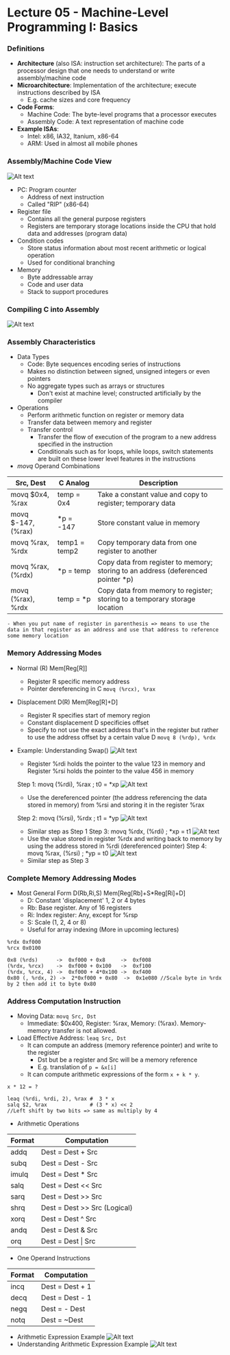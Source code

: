 # Lecture 05 - Machine-Level Programming I: Basics

### Definitions
- **Architecture** (also ISA: instruction set architecture): The parts of a processor design that one needs to understand or write assembly/machine code
- **Microarchitecture**: Implementation of the architecture; execute instructions described by ISA
    - E.g. cache sizes and core frequency
- **Code Forms**: 
    - Machine Code: The byte-level programs that a processor executes
    - Assembly Code: A text representation of machine code
- **Example ISAs**:
    - Intel: x86, IA32, Itanium, x86-64
    - ARM: Used in almost all mobile phones 

### Assembly/Machine Code View
![Alt text](./images/image2.png)
- PC: Program counter
    - Address of next instruction
    - Called "RIP" (x86-64)
- Register file
    - Contains all the general purpose registers
    - Registers are temporary storage locations inside the CPU that hold data and addresses (program data)
- Condition codes
    - Store status information about most recent arithmetic or logical operation
    - Used for conditional branching
- Memory
    - Byte addressable array
    - Code and user data
    - Stack to support procedures

### Compiling C into Assembly
![Alt text](./images/image3.png)

### Assembly Characteristics
- Data Types
    - Code: Byte sequences encoding series of instructions
    - Makes no distinction between signed, unsigned integers or even pointers
    - No aggregate types such as arrays or structures
        - Don't exist at machine level; constructed artificially by the compiler
- Operations
    - Perform arithmetic function on register or memory data
    - Transfer data between memory and register
    - Transfer control
        - Transfer the flow of execution of the program to a new address specified in the instruction
        - Conditionals such as for loops, while loops, switch statements are built on these lower level features in the instructions
- *movq* Operand Combinations

| Src, Dest | C Analog | Description |
| ----------- | ---------- | ----------- |
| movq $0x4, %rax     | temp = 0x4       | Take a constant value and copy to register; temporary data  |
| movq $-147, (%rax)   | *p = -147 | Store constant value in memory  |
| movq %rax, %rdx   | temp1 = temp2  | Copy temporary data from one register to another  |
| movq %rax, (%rdx)   | *p = temp | Copy data from register to memory; storing to an address (deferenced pointer *p)  |
| movq (%rax), %rdx   | temp = *p  | Copy data from memory to register; storing to a temporary storage location  |
    - When you put name of register in parenthesis => means to use the data in that register as an address and use that address to reference some memory location
### Memory Addressing Modes
- Normal (R) Mem[Reg[R]]
    - Register R specific memory address
    - Pointer dereferencing in C
    `movq (%rcx), %rax`
- Displacement D(R) Mem[Reg[R]+D]
    - Register R specifies start of memory region
    - Constant displacement D specificies offset
    - Specify to not use the exact address that's in the register but rather to use the address offset by a certain value D
    `movq 8 (%rdp), %rdx`
- Example: Understanding Swap()
![Alt text](./images/image4.png)
    - Register %rdi holds the pointer to the value 123 in memory and Register %rsi holds the pointer to the value 456 in memory

    Step 1: movq (%rdi), %rax ; t0 = *xp
![Alt text](./images/image5.png)
    - Use the dereferenced pointer (the address referencing the data stored in memory) from %rsi and storing it in the register %rax
    
    Step 2: movq (%rsi), %rdx ; t1 = *yp
![Alt text](./images/image6.png)
    - Similar step as Step 1
    Step 3: movq %rdx, (%rdi) ; *xp = t1
![Alt text](./images/image7.png)
    - Use the value stored in register %rdx and writing back to memory by using the address stored in %rdi (dereferenced pointer)
    Step 4: movq %rax, (%rsi) ; *yp = t0
![Alt text](./images/image8.png)
    - Similar step as Step 3

### Complete Memory Addressing Modes   
- Most General Form D(Rb,Ri,S) Mem[Reg[Rb]+S*Reg[Ri]+D]
    - D: Constant 'displacement' 1, 2 or 4 bytes
    - Rb: Base register. Any of 16 registers
    - Ri: Index register: Any, except for %rsp
    - S: Scale (1, 2, 4 or 8)
    - Useful for array indexing (More in upcoming lectures)

```
%rdx 0xf000
%rcx 0x0100

0x8 (%rds)      ->  0xf000 + 0x8     ->  0xf008
(%rdx, %rcx)    ->  0xf000 + 0x100   ->  0xf100
(%rdx, %rcx, 4) ->  0xf000 + 4*0x100 ->  0xf400
0x80 (, %rdx, 2) ->  2*0xf000 + 0x80  ->  0x1e080 //Scale byte in %rdx by 2 then add it to byte 0x80
```

### Address Computation Instruction
- Moving Data: `movq Src, Dst`
    - Immediate: $0x400, Register: %rax, Memory: (%rax). Memory-memory transfer is not allowed.
- Load Effective Address: `leaq Src, Dst`
    - It can compute an address (memory reference pointer) and write to the register
        - Dst but be a register and Src will be a memory reference
        - E.g. translation of `p = &x[i]`
    - It can compute arithmetic expressions of the form `x + k * y`.
```
x * 12 = ?

leaq (%rdi, %rdi, 2), %rax #  3 * x
salq $2, %rax              # (3 * x) << 2
//Left shift by two bits => same as multiply by 4
```
- Arithmetic Operations

| Format | Computation                  |
| ------ | ---------------------------- |
| addq   | Dest = Dest + Src            |
| subq   | Dest = Dest - Src            |
| imulq  | Dest = Dest * Src            |
| salq   | Dest = Dest << Src           |
| sarq   | Dest = Dest >> Src           |
| shrq   | Dest = Dest >> Src (Logical) |
| xorq   | Dest = Dest ^ Src            |
| andq   | Dest = Dest & Src            |
| orq    | Dest = Dest \| Src           |
- One Operand Instructions

| Format | Computation     |
| ------ | --------------- |
| incq   | Dest = Dest + 1 |
| decq   | Dest = Dest - 1 |
| negq   | Dest = - Dest   |
| notq   | Dest = ~Dest    |
- Arithmetic Expression Example
![Alt text](./images/image9.png)
- Understanding Arithmetic Expression Example
![Alt text](./images/image10.png)
